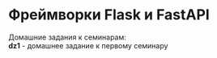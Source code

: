 # Фреймворки Flask и FastAPI  
Домашние задания к семинарам:  
**dz1** - домашнее задание к первому семинару
